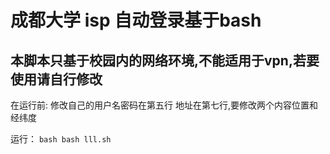 # 成都大学 isp 自动登录基于bash

## 本脚本只基于校园内的网络环境,不能适用于vpn,若要使用请自行修改

在运行前:
	修改自己的用户名密码在第五行
	地址在第七行,要修改两个内容位置和经纬度

运行：
	```bash
	bash lll.sh
	```
